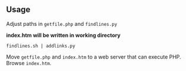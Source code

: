 Usage
-----

Adjust paths in ``getfile.php`` and ``findlines.py``

**index.htm will be written in working directory**

    findlines.sh | addlinks.py
    
Move ``getfile.php`` and ``index.htm`` to a web server that can execute PHP. Browse ``index.htm``.
